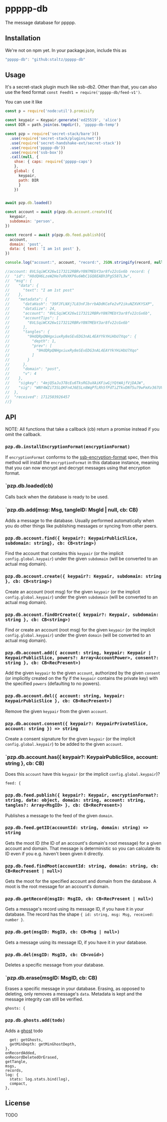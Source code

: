 # ppppp-db

The message database for ppppp.

## Installation

We're not on npm yet. In your package.json, include this as

```js
"ppppp-db": "github:staltz/ppppp-db"
```

## Usage

It's a secret-stack plugin much like ssb-db2. Other than that, you can also use
the feed format `const FeedV1 = require('ppppp-db/feed-v1')`.

You can use it like

```js
const p = require('node:util').promisify

const keypair = Keypair.generate('ed25519', 'alice')
const DIR = path.join(os.tmpdir(), 'ppppp-db-temp')

const pzp = require('secret-stack/bare')()
  .use(require('secret-stack/plugins/net'))
  .use(require('secret-handshake-ext/secret-stack'))
  .use(require('ppppp-db'))
  .use(require('ssb-box'))
  .call(null, {
    shse: { caps: require('ppppp-caps')
    },
    global: {
      keypair,
      path: DIR
      }
    })


await pzp.db.loaded()

const account = await p(pzp.db.account.create)({
  keypair,
  subdomain: 'person',
})

const record = await p(pzp.db.feed.publish)({
  account,
  domain: 'post',
  data: { text: 'I am 1st post' },
})

console.log("account:", account, "record:", JSON.stringify(record, null, 2))

//account: 8VLSqiWCX26w1173212RBRvY8N7MEbY3ar8fv22cGx6b record: {
//  "id": "H8dQH6LzeW2He7oRVXKP6u6WbC1GQ8EABh3PgS587L3w",
//  "msg": {
//    "data": {
//      "text": "I am 1st post"
//    },
//    "metadata": {
//      "dataHash": "39FJFLNXj7L83nFJbrrbADdKCeFe2vP2ikuNZXVKYSXP",
//      "dataSize": 24,
//      "account": "8VLSqiWCX26w1173212RBRvY8N7MEbY3ar8fv22cGx6b",
//      "accountTips": [
//        "8VLSqiWCX26w1173212RBRvY8N7MEbY3ar8fv22cGx6b"
//      ],
//      "tangles": {
//        "9HdQRpQNHgxiuxRy8eSEvEDG3nAL4EAYYkYHiHbU7Xqo": {
//          "depth": 1,
//          "prev": [
//            "9HdQRpQNHgxiuxRy8eSEvEDG3nAL4EAYYkYHiHbU7Xqo"
//          ]
//        }
//      },
//      "domain": "post",
//      "v": 4
//    },
//    "sigkey": "4mjQ5aJu378cEu6TksRG3uXAiKFiwGjYQtWAjfVjDAJW",
//    "sig": "WNY4WZiT3SLQKFn4J6ESLn8WqPfLRh5fPdTiZTkvDNf5u79wFmXv367UV93XjyzACi6C3fgwZkstq5JczCk3YPH"
//  },
//  "received": 1712503926457
//}
```

## API

NOTE: All functions that take a callback (cb) return a promise instead if you omit the callback.

### `pzp.db.installEncryptionFormat(encryptionFormat)`

If `encryptionFormat` conforms to the [ssb-encryption-format](https://github.com/ssbc/ssb-encryption-format) spec, then this method will install the `encryptionFormat` in this database instance, meaning that you can now encrypt and decrypt messages using that encryption format.

### `pzp.db.loaded(cb)

Calls back when the database is ready to be used.

### `pzp.db.add(msg: Msg, tangleID: MsgId | null, cb: CB<RecPresent>)

Adds a message to the database. Usually performed automatically when you do other things like publishing messages or syncing from other peers.

### `pzp.db.account.find({ keypair?: KeypairPublicSlice, subdomain: string}, cb: CB<string>)`

Find the account that contains this `keypair` (or the implicit `config.global.keypair`) under the given `subdomain` (will be converted to an actual msg domain).

### `pzp.db.account.create({ keypair?: Keypair, subdomain: string }, cb: CB<string>)`

Create an account (root msg) for the given `keypair` (or the implicit `config.global.keypair`) under the given `subdomain` (will be converted to an actual msg domain).

### `pzp.db.account.findOrCreate({ keypair?: Keypair, subdomain: string }, cb: CB<string>)`

Find or create an account (root msg) for the given `keypair` (or the implicit `config.global.keypair`) under the given `domain` (will be converted to an actual msg domain).

### `pzp.db.account.add({ account: string, keypair: Keypair | KeypairPublicSlice, powers?: Array<AccountPower>, consent?: string }, cb: CB<RecPresent>)`

Add the given `keypair` to the given `account`, authorized by the given `consent` (or implicitly created on the fly if the `keypair` contains the private key) with the specified `powers` (defaulting to no powers).

### `pzp.db.account.del({ account: string, keypair: KeypairPublicSlice }, cb: CB<RecPresent>)`

Remove the given `keypair` from the given `account`.

### `pzp.db.account.consent({ keypair?: KeypairPrivateSlice, account: string }) => string`

Create a consent signature for the given `keypair` (or the implicit `config.global.keypair`) to be added to the given `account`.

### `pzp.db.account.has({ keypair?: KeypairPublicSlice, account: string }, cb: CB<boolean>)
    
Does this `account` have this `keypair` (or the implicit `config.global.keypair`)?

    feed: {
### `pzp.db.feed.publish({ keypair?: Keypair, encryptionFormat?: string, data: object, domain: string, account: string, tangles?: Array<MsgID> }, cb: CB<RecPresent>)`

Publishes a message to the feed of the given `domain`.

### `pzp.db.feed.getID(accountId: string, domain: string) => string`

Gets the moot ID (the ID of an account's domain's root message) for a given account and domain. That message is deterministic so you can calculate its ID even if you e.g. haven't been given it directly.

### `pzp.db.feed.findMoot(accountId: string, domain: string, cb: CB<RecPresent | null>)`

Gets the moot for the specified account and domain from the database. A moot is the root message for an account's domain.

### `pzp.db.getRecord(msgID: MsgID, cb: CB<RecPresent | null>)`

Gets a message's record using its message ID, if you have it in your database. The record has the shape `{ id: string, msg: Msg, received: number }`.

### `pzp.db.get(msgID: MsgID, cb: CB<Msg | null>)`

Gets a message using its message ID, if you have it in your database.

### `pzp.db.del(msgID: MsgID, cb: CB<void>)`

Deletes a specific message from your database.

### `pzp.db.erase(msgID: MsgID, cb: CB<void>)

Erases a specific message in your database. Erasing, as opposed to deleting, only removes a message's `data`. Metadata is kept and the message integrity can still be verified.

    ghosts: {
### `pzp.db.ghosts.add(todo)`

Adds a [ghost][ghost] todo


      get: getGhosts,
      getMinDepth: getMinGhostDepth,
    },
    onRecordAdded,
    onRecordDeletedOrErased,
    getTangle,
    msgs,
    records,
    log: {
      stats: log.stats.bind(log),
      compact,
    },


## License

TODO

[ghost]: https://www.manyver.se/blog/2023-11-05